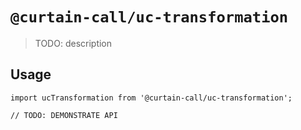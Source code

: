 # `@curtain-call/uc-transformation`

> TODO: description

## Usage

```
import ucTransformation from '@curtain-call/uc-transformation';

// TODO: DEMONSTRATE API
```
